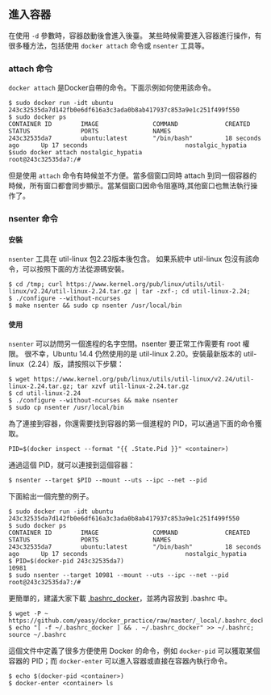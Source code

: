 ## 進入容器
在使用 `-d` 參數時，容器啟動後會進入後臺。
某些時候需要進入容器進行操作，有很多種方法，包括使用 `docker attach` 命令或 `nsenter` 工具等。
### attach 命令
`docker attach` 是Docker自帶的命令。下面示例如何使用該命令。
```
$ sudo docker run -idt ubuntu
243c32535da7d142fb0e6df616a3c3ada0b8ab417937c853a9e1c251f499f550
$ sudo docker ps
CONTAINER ID        IMAGE               COMMAND             CREATED             STATUS              PORTS               NAMES
243c32535da7        ubuntu:latest       "/bin/bash"         18 seconds ago      Up 17 seconds                           nostalgic_hypatia
$sudo docker attach nostalgic_hypatia
root@243c32535da7:/#
```
但是使用 `attach` 命令有時候並不方便。當多個窗口同時 attach 到同一個容器的時候，所有窗口都會同步顯示。當某個窗口因命令阻塞時,其他窗口也無法執行操作了。

### nsenter 命令
#### 安裝
`nsenter` 工具在 util-linux 包2.23版本後包含。
如果系統中 util-linux 包沒有該命令，可以按照下面的方法從源碼安裝。
```
$ cd /tmp; curl https://www.kernel.org/pub/linux/utils/util-linux/v2.24/util-linux-2.24.tar.gz | tar -zxf-; cd util-linux-2.24;
$ ./configure --without-ncurses
$ make nsenter && sudo cp nsenter /usr/local/bin
```

#### 使用
`nsenter` 可以訪問另一個進程的名字空間。nsenter 要正常工作需要有 root 權限。
很不幸，Ubuntu 14.4 仍然使用的是 util-linux 2.20。安裝最新版本的 util-linux（2.24）版，請按照以下步驟：
```
$ wget https://www.kernel.org/pub/linux/utils/util-linux/v2.24/util-linux-2.24.tar.gz; tar xzvf util-linux-2.24.tar.gz
$ cd util-linux-2.24
$ ./configure --without-ncurses && make nsenter
$ sudo cp nsenter /usr/local/bin
```
為了連接到容器，你還需要找到容器的第一個進程的 PID，可以通過下面的命令獲取。
```
PID=$(docker inspect --format "{{ .State.Pid }}" <container>)
```
通過這個 PID，就可以連接到這個容器：
```
$ nsenter --target $PID --mount --uts --ipc --net --pid
```
下面給出一個完整的例子。
```
$ sudo docker run -idt ubuntu
243c32535da7d142fb0e6df616a3c3ada0b8ab417937c853a9e1c251f499f550
$ sudo docker ps
CONTAINER ID        IMAGE               COMMAND             CREATED             STATUS              PORTS               NAMES
243c32535da7        ubuntu:latest       "/bin/bash"         18 seconds ago      Up 17 seconds                           nostalgic_hypatia
$ PID=$(docker-pid 243c32535da7)
10981
$ sudo nsenter --target 10981 --mount --uts --ipc --net --pid
root@243c32535da7:/#
```
更簡單的，建議大家下載
[.bashrc_docker](https://github.com/yeasy/docker_practice/raw/master/_local/.bashrc_docker)，並將內容放到 .bashrc 中。
```
$ wget -P ~ https://github.com/yeasy/docker_practice/raw/master/_local/.bashrc_docker;
$ echo "[ -f ~/.bashrc_docker ] && . ~/.bashrc_docker" >> ~/.bashrc; source ~/.bashrc
```
這個文件中定義了很多方便使用 Docker 的命令，例如 `docker-pid` 可以獲取某個容器的 PID；而 `docker-enter` 可以進入容器或直接在容器內執行命令。
```
$ echo $(docker-pid <container>)
$ docker-enter <container> ls
```
